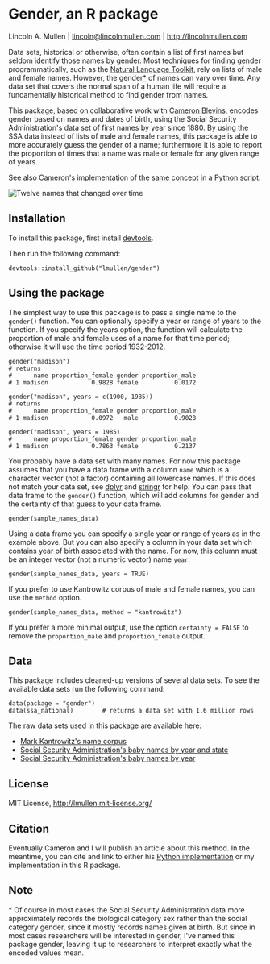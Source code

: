 # Gender, an R package 

Lincoln A. Mullen | lincoln@lincolnmullen.com | http://lincolnmullen.com

Data sets, historical or otherwise, often contain a list of first names
but seldom identify those names by gender. Most techniques for finding
gender programmatically, such as the [Natural Language Toolkit][], rely
on lists of male and female names. However, the gender[\*][] of names
can vary over time. Any data set that covers the normal span of a human
life will require a fundamentally historical method to find gender from
names.

This package, based on collaborative work with [Cameron Blevins][],
encodes gender based on names and dates of birth, using the Social
Security Administration's data set of first names by year since 1880. By
using the SSA data instead of lists of male and female names, this
package is able to more accurately guess the gender of a name;
furthermore it is able to report the proportion of times that a name was
male or female for any given range of years.

See also Cameron's implementation of the same concept in a [Python
script][].

![Twelve names that changed over time](https://raw.github.com/lmullen/gender/master/changing-names.png)

## Installation

To install this package, first install [devtools][].

Then run the following command:

    devtools::install_github("lmullen/gender")

## Using the package

The simplest way to use this package is to pass a single name to the
`gender()` function. You can optionally specify a year or range of years
to the function. If you specify the years option, the function will
calculate the proportion of male and female uses of a name for that time
period; otherwise it will use the time period 1932-2012.

    gender("madison")
    # returns
    #      name proportion_female gender proportion_male
    # 1 madison            0.9828 female          0.0172

    gender("madison", years = c(1900, 1985))
    # returns
    #      name proportion_female gender proportion_male
    # 1 madison            0.0972   male          0.9028

    gender("madison", years = 1985)
    #      name proportion_female gender proportion_male
    # 1 madison            0.7863 female          0.2137

You probably have a data set with many names. For now
this package assumes that you have a data frame with a column `name`
which is a character vector (not a factor) containing all lowercase
names. If this does not match your data set, see [dplyr][] and
[stringr][] for help. You can pass that data frame to the `gender()`
function, which will add columns for gender and the certainty of that
guess to your data frame.

    gender(sample_names_data)

Using a data frame you can specify a single year or range of years as in
the example above. But you can also specify a column in your data set
which contains year of birth associated with the name. For now, this
column must be an integer vector (not a numeric vector) name `year`.

    gender(sample_names_data, years = TRUE)

If you prefer to use Kantrowitz corpus of male and female names, you can
use the `method` option.

    gender(sample_names_data, method = "kantrowitz")

If you prefer a more minimal output, use the option `certainty = FALSE`
to remove the `proportion_male` and `proportion_female` output.

## Data

This package includes cleaned-up versions of several data sets. To see
the available data sets run the following command:

    data(package = "gender")
    data(ssa_national)        # returns a data set with 1.6 million rows

The raw data sets used in this package are available here:

-   [Mark Kantrowitz's name corpus][]
-   [Social Security Administration's baby names by year and state][]
-   [Social Security Administration's baby names by year][]

## License

MIT License, <http://lmullen.mit-license.org/>

## Citation

Eventually Cameron and I will publish an article about this method. In
the meantime, you can cite and link to either his [Python
implementation][Python script] or my implementation in this R package.

## Note

<a name="gender-vs-sex"></a>\* Of course in most cases the Social
Security Administration data more approximately records the biological
category sex rather than the social category gender, since it mostly
records names given at birth. But since in most cases researchers will
be interested in gender, I've named this package gender, leaving it up
to researchers to interpret exactly what the encoded values mean.

  [Natural Language Toolkit]: http://www.nltk.org/
  [\*]: #gender-vs-sex
  [Cameron Blevins]: http://www.cameronblevins.org/
  [Python script]: https://github.com/cblevins/Gender-ID-By-Time
  [devtools]: https://github.com/hadley/devtools
  [dplyr]: https://github.com/hadley/dplyr
  [stringr]: https://github.com/hadley/stringr
  [Mark Kantrowitz's name corpus]: http://www.cs.cmu.edu/afs/cs/project/ai-repository/ai/areas/nlp/corpora/names/0.html
  [Social Security Administration's baby names by year and state]: http://catalog.data.gov/dataset/baby-names-from-social-security-card-applications-data-by-state-and-district-of-
  [Social Security Administration's baby names by year]: http://catalog.data.gov/dataset/baby-names-from-social-security-card-applications-national-level-data
